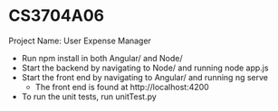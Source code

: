 # CS3704A06
Project Name: User Expense Manager 

- Run npm install in both Angular/ and Node/
- Start the backend by navigating to Node/ and running node app.js
- Start the front end by navigating to Angular/ and running ng serve 
    - The front end is found at http://localhost:4200
- To run the unit tests, run unitTest.py
